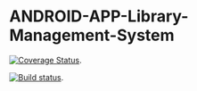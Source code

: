 # ANDROID-APP-Library-Management-System



[![Coverage Status](https://coveralls.io/repos/github/Thakhi236/ANDROID-APP-Library-Management-System/badge.svg?branch=master)](https://coveralls.io/github/Thakhi236/ANDROID-APP-Library-Management-System?branch=master).





[![Build status](https://travis-ci.org/Thakhi236/ANDROID-APP-Library-Management-System.svg?branch=master)](https://travis-ci.org/Thakhi236/ANDROID-APP-Library-Management-System.svg?branch=master).

